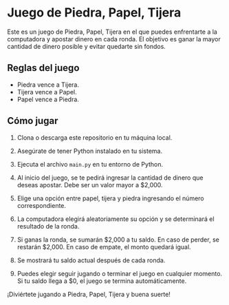 # Juego de Piedra, Papel, Tijera

Este es un juego de Piedra, Papel, Tijera en el que puedes enfrentarte a la computadora y apostar dinero en cada ronda. El objetivo es ganar la mayor cantidad de dinero posible y evitar quedarte sin fondos.

## Reglas del juego

- Piedra vence a Tijera.
- Tijera vence a Papel.
- Papel vence a Piedra.

## Cómo jugar

1. Clona o descarga este repositorio en tu máquina local.

2. Asegúrate de tener Python instalado en tu sistema.

3. Ejecuta el archivo `main.py` en tu entorno de Python.

4. Al inicio del juego, se te pedirá ingresar la cantidad de dinero que deseas apostar. Debe ser un valor mayor a $2,000.

5. Elige una opción entre papel, tijera y piedra ingresando el número correspondiente.

6. La computadora elegirá aleatoriamente su opción y se determinará el resultado de la ronda.

7. Si ganas la ronda, se sumarán $2,000 a tu saldo. En caso de perder, se restarán $2,000. En caso de empate, el monto quedará igual.

8. Se mostrará tu saldo actual después de cada ronda.

9. Puedes elegir seguir jugando o terminar el juego en cualquier momento. Si tu saldo llega a $0, el juego se termina automáticamente.

¡Diviértete jugando a Piedra, Papel, Tijera y buena suerte!

